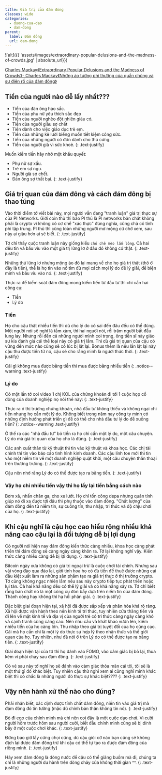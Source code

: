 ```yaml
---
title: Giá trị của đám đông
classes: wide
categories:
  - duong-cua-dao
  - dam-dong
parent:
  label: Đám đông
  url: dam-dong
---
```


![alt]({{ 'assets/images/extraordinary-popular-delusions-and-the-madness-of-crowds.jpg' | absolute_url}})
> <cite>
<a target="_blank" href="https://www.kobo.com/au/en/ebook/extraordinary-popular-delusions-and-the-madness-of-crowds-10">
Charles Mackay《Extraordinary Popular Delusions and the Madness of Crowds》- Charles Mackay《Những ảo tưởng phi thường của quần chúng và sự điên rồ của đám đông》
</a>
</cite>


## Tiền của người nào dễ lấy nhất???
- Tiền của đàn ông háo sắc.
- Tiền của phụ nữ yêu thích sắc đẹp
- Tiền của người nghèo đột nhiên giàu có.
- Tiền của người giàu sợ chết
- Tiền dành cho việc giáo dục trẻ em.
- Tiền của những kẻ lười biếng muốn tiết kiệm công sức.
- Tiền của những người cô đơn dành cho thú cưng.
- Tiền của người già vì sức khoẻ.
{: .text-justify}

Muốn kiếm tiền hãy nhớ một khẩu quyết:
- Phụ nữ sợ xấu.
- Trẻ em sợ ngu.
- Người già sợ chết.
- Đàn ông sợ thất bại.
{: .text-justify}

## Giá trị quan của đám đông và cách đám đông bị thao túng
Vào thời điểm tớ viết bài này, mọi người vẫn đang "tranh luận" giá trị thực sự của PI Networks. Giới coin thủ thì bảo PI thủ là PI networks bản chất không phải là crypto vì không có cơ chế "xác thực" đúng nghĩa, cũng chả có tính phi tập trung. PI thủ thì cũng toàn những người mơ mộng cứ chờ xem, sau này ai giàu hơn ai sẽ biết.
{: .text-justify}

Tớ chỉ thấy cuộc tranh luận này giống kiểu `chó chê mèo lắm lông`. Cả hai đều tin và bấu víu vào một giá trị lửng lơ ở đâu đó không có thật.
{: .text-justify}

Những thứ lửng lơ nhưng mộng ảo đó lại mang về cho họ giá trị thật (thô ở đây là tiền), thế là họ tin vào nó tìm đủ mọi cách mọi lý do để lý giải, để biện minh và bấu víu vào nó.
{: .text-justify}

Thực ra để kiểm soát đám đông mong kiếm tiền từ đầu tư thì chỉ cần hai công cụ:
- Tiền
- Lý do

### Tiền
Họ cho cậu thật nhiều tiền thì dù cho lý do có sai đến đâu đều có thể đúng.
Một người nói sẽ nghĩ là tầm xàm, thì hai người nói, rồi trăm người bắt đầu lung lay.
Nhưng rồi đến cả những người mình coi trọng, ông tiến sĩ này giáo sư kia đánh giá cái thể loại này có giá trị lắm.
Thì dù giá trị quan của cậu có vững đến mức nào cũng sẽ có lúc bị lật lại.
Bonus thêm là nếu lần lật lại này cậu thu được tiền từ nó, cậu sẽ cho rằng mình là người thức thời.
{: .text-justify}

Cái gì không mua được bằng tiền thì mua được bằng nhiều tiền
{: .notice--warning .text-justify}

### Lý do
Có một lần tớ coi video 1 chị KOL của chứng khoán đi tới 1 cuộc họp cổ đông của doanh nghiệp nọ nói thế này:
{: .text-justify}

Thực ra ở thị trường chứng khoán, nhà đầu tư không thiếu và không ngại chi tiền nhưng họ cần một lý do.
Không biết trong năm nay công ty mình có những định hướng phát triển gì để có thể cho nhà đầu tư lý do để xuống tiền?
{: .notice--warning .text-justify}

Ô thế ra các "nhà đầu tư" bỏ tiền ra họ chỉ cần một lý do, một câu chuyện. Lý do mà giá trị quan của họ cho là đúng.
{: .text-justify}

Các anh xuất thân từ kỹ thuật thì tin vào kỹ thuật và khoa học.
Các chị tài chính thì tin vào báo cáo tình hình kinh doanh.
Các cậu lính toe mới thì tin vào một niềm tin về một doanh nghiệp quật khởi, một câu chuyện thần thoại trên thương trường.
{: .text-justify}

Cậu nên nhớ rằng Lý do có thể được tạo ra bằng tiền. 
{: .text-justify}

### Vậy họ chi nhiều tiền vậy thì họ lấy lại tiền bằng cách nào
Bơm xả, nhấn chân ga, cho xe lướt. Họ chỉ tốn công depa nhưng quán tính giúp nó đi xa được tới đâu thì phụ thuộc vào đám đông. "Chất lượng" của đám đông đến từ niềm tin, sự cuồng tín, thu nhập, tri thức và độ chịu chơi của họ.
{: .text-justify}

## Khi cậu nghĩ là cậu học cao hiểu rộng nhiều khả năng cao cậu lại là đối tượng dễ bị lợi dụng
Có người nói hiện nay đám đông kiến thức càng nhiều, khoa học càng phát triển thì đám đông sẽ càng ngày càng khôn ra. Tớ lại không nghĩ vậy. Kiến thức càng nhiều càng dễ bị lợi dụng.
{: .text-justify}

Bitcoin ngày xưa không có giá trị ngoại trừ là cuộc chơi tài chính. Nhưng sau vài vòng đảo qua đảo lại, giới tinh hoa họ có đủ tiền để thuê được những cái đầu kiệt xuất làm ra những sản phẩm tạo ra giá trị thực ở thị trường crypto.
Tớ cũng không ngạc nhiên lắm nếu sau này crypto tiếp tục phát triển hoặc lụi tàn. 
Cả hai khả năng đều có thể lý giải và có khả năng xảy ra. Tớ chỉ biết rằng bản chất nó là một công cụ đòn bẩy dựa trên niềm tin của đám đông.
Thành công hay không thì hạ hồi phân giải.
{: .text-justify}

Đặc biệt giai đoạn hiện tại, xã hội đã được sắp xếp và phân hóa khá rõ ràng. Xã hội được vận hành theo nền kinh tế tri thức, tuy nhiên cửa thăng tiến và đi lên về mặt kinh tế và địa vị của người trẻ có tri thức càng ngày càng khó và cạnh tranh cũng càng cao. 
Nên nhu cầu và khát khao vươn lên, kiếm nhiều tiền của họ càng lớn. Thu nhập theo giá trị tuyệt đối của họ cũng cao. Cái mà họ cần chỉ là một lý do thực sự hợp lý theo nhận thức và thế giới quan của họ. 
Tuy nhiên, như đã nói ở trên Lý do có thể được tạo ra bằng tiền. 
{: .text-justify}

Giai đoạn hiện tại của tớ thì họ đánh vào FOMO, vào cảm giác bị bỏ lại, thua kém vì phải chạy sau đám đông.
{: .text-justify}

Có vẻ sau này tớ nghĩ họ sẽ đánh vào cảm giác thỏa mãn cái tôi, tôi sẽ là một thứ gì đó khác biệt.
Tuy nhiên cậu thử nghĩ xem ai cũng nghĩ mình khác biệt thì có chắc là những ngưới đó thực sự khác biệt????
{: .text-justify}

## Vậy nên hành xử thế nào cho đúng?
Phải nhận biết, xác định được tính chất đám đông, niền tin vào giá trị mà đám đông đó tin tưởng (mặc dù chính bản thân không tin nó).
{: .text-justify}

Bỏ đi ego của chính mình mà chỉ nên coi đây là một cuộc dạo chơi. Vì cười người hôm trước hôm sau người cười, biết đâu chính mình cũng sẽ bị dính bẫy ở một cuộc chơi khác.
{: .text-justify}

Đừng bao giờ lấy cứng chọi cứng, dù cậu giỏi cỡ nào bạn cũng sẽ không địch lại được đám đông trừ khi cậu có thể tự tạo ra được đám đông của riêng mình.
{: .text-justify}

Hãy xem đám đông là dòng nước để cậu có thể giăng buồm mà đi, chúng ta chỉ là những người du hành trên dòng chảy của không thời gian ^^.
{: .text-justify}